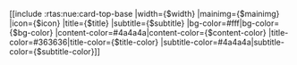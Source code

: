 [[include :rtas:nue:card-top-base
|width={$width}
|mainimg={$mainimg}
|icon={$icon}
|title={$title}
|subtitle={$subtitle}
|bg-color=#fff|bg-color={$bg-color}
|content-color=#4a4a4a|content-color={$content-color}
|title-color=#363636|title-color={$title-color}
|subtitle-color=#4a4a4a|subtitle-color={$subtitle-color}]]
